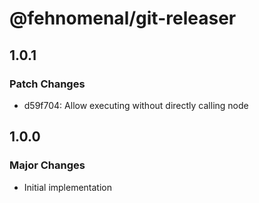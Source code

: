 # @fehnomenal/git-releaser

## 1.0.1

### Patch Changes

- d59f704: Allow executing without directly calling node

## 1.0.0

### Major Changes

- Initial implementation
